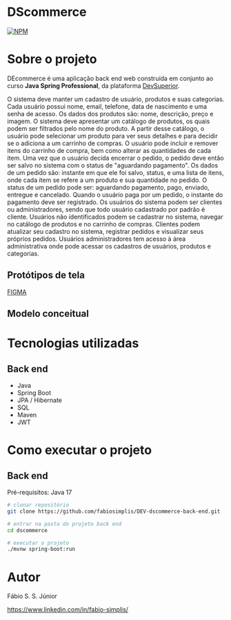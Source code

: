 # DScommerce 
[![NPM](https://img.shields.io/npm/l/react)](https://github.com/fabiosimplis/DEV-dscommerce-back-end/blob/main/LICENSE) 

# Sobre o projeto

DEcommerce é uma aplicação back end web construída em conjunto ao curso **Java Spring Professional**, da plataforma [DevSuperior](https://devsuperior.com "Site da DevSuperior").

O sistema deve manter um cadastro de usuário, produtos e suas categorias. Cada usuário possui nome, email, telefone, data de nascimento e uma senha de acesso. Os dados dos produtos são: nome, descrição, preço e imagem. 
O sistema deve apresentar um catálogo de produtos, os quais podem ser filtrados pelo nome do produto. 
A partir desse catálogo, o usuário pode selecionar um produto para ver seus detalhes e para decidir se o adiciona a um carrinho de compras. 
O usuário pode incluir e remover itens do carrinho de compra, bem como alterar as quantidades de cada item. 
Uma vez que o usuário decida encerrar o pedido, o pedido deve então ser salvo no sistema com o status de "aguardando pagamento". 
Os dados de um pedido são: instante em que ele foi salvo, status, e uma lista de itens, onde cada item se refere a um produto e sua quantidade no pedido. 
O status de um pedido pode ser: aguardando pagamento, pago, enviado, entregue e cancelado. Quando o usuário paga por um pedido, o instante do pagamento deve ser registrado. 
Os usuários do sistema podem ser clientes ou administradores, sendo que todo usuário cadastrado por padrão é cliente. Usuários não identificados podem se cadastrar no sistema, navegar no catálogo de produtos e no carrinho de compras. 
Clientes podem atualizar seu cadastro no sistema, registrar pedidos e visualizar seus próprios pedidos. Usuários administradores tem acesso à área administrativa onde pode acessar os cadastros de usuários, produtos e categorias.

## Protótipos de tela
[FIGMA](https://www.figma.com/file/ZrGNVNG0kZL6txDv4G8P6s/DSCommerce)

## Modelo conceitual


# Tecnologias utilizadas
## Back end
- Java
- Spring Boot
- JPA / Hibernate
- SQL
- Maven
- JWT


# Como executar o projeto

## Back end
Pré-requisitos: Java 17

```bash
# clonar repositório
git clone https://github.com/fabiosimplis/DEV-dscommerce-back-end.git

# entrar na pasta do projeto back end
cd dscommerce

# executar o projeto
./mvnw spring-boot:run
```



# Autor

Fábio S. S. Júnior

https://www.linkedin.com/in/fabio-simplis/

